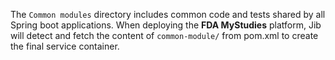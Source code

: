 <!--
 Copyright 2020 Google LLC
 Use of this source code is governed by an MIT-style
 license that can be found in the LICENSE file or at
 https://opensource.org/licenses/MIT.
-->

The `Common modules` directory includes common code and tests shared by all Spring boot applications. When deploying the **FDA MyStudies** platform, Jib will detect and fetch the content of `common-module/` from pom.xml to create the final service container.
